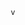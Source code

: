                                   v
 
                                                                                                                                                                                                                      
    
